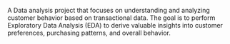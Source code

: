 A Data analysis project that focuses on understanding and analyzing customer behavior based on transactional data. The goal is to perform Exploratory Data Analysis (EDA) to derive valuable insights into customer preferences, purchasing patterns, and overall behavior.

